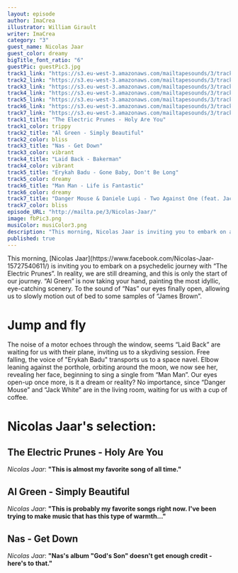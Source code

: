```yaml
---
layout: episode
author: ImaCrea
illustrator: William Girault
writer: ImaCrea
category: "3"
guest_name: Nicolas Jaar
guest_color: dreamy
bigTitle_font_ratio: "6"
guestPic: guestPic3.jpg
track1_link: "https://s3.eu-west-3.amazonaws.com/mailtapesounds/3/track1.mp3"
track2_link: "https://s3.eu-west-3.amazonaws.com/mailtapesounds/3/track2.mp3"
track3_link: "https://s3.eu-west-3.amazonaws.com/mailtapesounds/3/track3.mp3"
track4_link: "https://s3.eu-west-3.amazonaws.com/mailtapesounds/3/track4.mp3"
track5_link: "https://s3.eu-west-3.amazonaws.com/mailtapesounds/3/track5.mp3"
track6_link: "https://s3.eu-west-3.amazonaws.com/mailtapesounds/3/track6.mp3"
track7_link: "https://s3.eu-west-3.amazonaws.com/mailtapesounds/3/track7.mp3"
track1_title: "The Electric Prunes - Holy Are You"
track1_color: trippy
track2_title: "Al Green - Simply Beautiful"
track2_color: bliss
track3_title: "Nas - Get Down"
track3_color: vibrant
track4_title: "Laid Back - Bakerman"
track4_color: vibrant
track5_title: "Erykah Badu - Gone Baby, Don't Be Long"
track5_color: dreamy
track6_title: "Man Man - Life is Fantastic"
track6_color: dreamy
track7_title: "Danger Mouse & Daniele Lupi - Two Against One (feat. Jack White)"
track7_color: bliss
episode_URL: "http://mailta.pe/3/Nicolas-Jaar/"
image: fbPic3.png
musiColor: musiColor3.png
description: "This morning, Nicolas Jaar is inviting you to embark on a psychedelic journey with “The Electric Prunes”. In reality, we are still dreaming, and this is only the start of our journey..."
published: true
---
```

<p id="introduction">This morning, [Nicolas Jaar](https://www.facebook.com/Nicolas-Jaar-15727540611/) is inviting you to embark on a psychedelic journey with “The Electric Prunes”.
In reality, we are still dreaming, and this is only the start of our journey. “Al Green” is now taking your hand, painting the most idyllic, eye-catching scenery. To the sound of “Nas” our eyes finally open, allowing us to slowly motion out of bed to some samples of “James Brown”.</p>

# Jump and fly

The noise of a motor echoes through the window, seems “Laid Back” are waiting for us with their plane, inviting us to a skydiving session. Free falling, the voice of "Erykah Badu" transports us to a space navel. Elbow leaning against the porthole, orbiting around the moon, we now see her, revealing her face, beginning to sing a single from “Man Man”. Our eyes open-up once more, is it a dream or reality? No importance, since “Danger Mouse” and “Jack White” are in the living room, waiting for us with a cup of coffee.

# Nicolas Jaar's selection:


## The Electric Prunes - Holy Are You
_Nicolas Jaar_: **"**This is almost my favorite song of all time.**"**


## Al Green - Simply Beautiful
_Nicolas Jaar_: **"**This is probably my favorite songs right now. I've been trying to make music that has this type of warmth...**"**


## Nas - Get Down
_Nicolas Jaar_: **"**Nas's album "God's Son" doesn't get enough credit - here's to that.**"**
